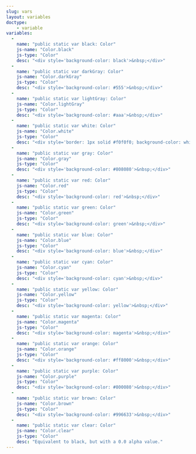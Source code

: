 ```yaml
---
slug: vars
layout: variables
doctype:
    - variable
variables:
  -
    name: "public static var black: Color"
    js-name: "Color.black"
    js-type: "Color"
    desc: "<div style='background-color: black'>&nbsp;</div>"
  -
    name: "public static var darkGray: Color"
    js-name: "Color.darkGray"
    js-type: "Color"
    desc: "<div style='background-color: #555'>&nbsp;</div>"
  -
    name: "public static var lightGray: Color"
    js-name: "Color.lightGray"
    js-type: "Color"
    desc: "<div style='background-color: #aaa'>&nbsp;</div>"
  -
    name: "public static var white: Color"
    js-name: "Color.white"
    js-type: "Color"
    desc: "<div style='border: 1px solid #f0f0f0; background-color: white'>&nbsp;</div>"
  -
    name: "public static var gray: Color"
    js-name: "Color.gray"
    js-type: "Color"
    desc: "<div style='background-color: #808080'>&nbsp;</div>"
  -
    name: "public static var red: Color"
    js-name: "Color.red"
    js-type: "Color"
    desc: "<div style='background-color: red'>&nbsp;</div>"
  -
    name: "public static var green: Color"
    js-name: "Color.green"
    js-type: "Color"
    desc: "<div style='background-color: green'>&nbsp;</div>"
  -
    name: "public static var blue: Color"
    js-name: "Color.blue"
    js-type: "Color"
    desc: "<div style='background-color: blue'>&nbsp;</div>"
  -
    name: "public static var cyan: Color"
    js-name: "Color.cyan"
    js-type: "Color"
    desc: "<div style='background-color: cyan'>&nbsp;</div>"
  -
    name: "public static var yellow: Color"
    js-name: "Color.yellow"
    js-type: "Color"
    desc: "<div style='background-color: yellow'>&nbsp;</div>"
  -
    name: "public static var magenta: Color"
    js-name: "Color.magenta"
    js-type: "Color"
    desc: "<div style='background-color: magenta'>&nbsp;</div>"
  -
    name: "public static var orange: Color"
    js-name: "Color.orange"
    js-type: "Color"
    desc: "<div style='background-color: #ff8000'>&nbsp;</div>"
  -
    name: "public static var purple: Color"
    js-name: "Color.purple"
    js-type: "Color"
    desc: "<div style='background-color: #800080'>&nbsp;</div>"
  -
    name: "public static var brown: Color"
    js-name: "Color.brown"
    js-type: "Color"
    desc: "<div style='background-color: #996633'>&nbsp;</div>"
  -
    name: "public static var clear: Color"
    js-name: "Color.clear"
    js-type: "Color"
    desc: "Equivalent to black, but with a 0.0 alpha value."
---
```

